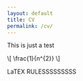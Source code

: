 ```yaml
---
layout: default
title: CV
permalink: /cv/
---
```



<head>
<script type="text/javascript" src="http://cdn.mathjax.org/mathjax/latest/MathJax.js?config=TeX-AMS-MML_HTMLorMML">
</script>
</head>

This is just a test

\\[ \frac{1}{n^{2}} \\]

LaTEX RULESSSSSSSSS
